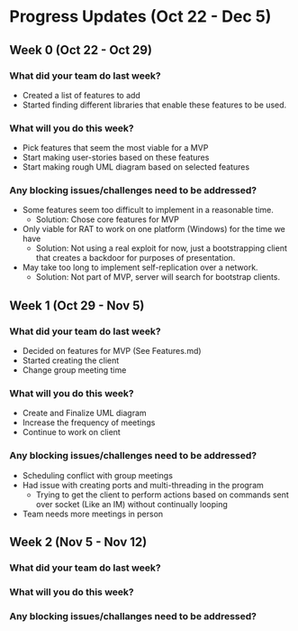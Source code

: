 # Progress Updates (Oct 22 - Dec 5)

## Week 0 (Oct 22 - Oct 29)

### What did your team do last week?
* Created a list of features to add
* Started finding different libraries that enable these features to be used.

### What will you do this week?
* Pick features that seem the most viable for a MVP
* Start making user-stories based on these features
* Start making rough UML diagram based on selected features

### Any blocking issues/challenges need to be addressed?
* Some features seem too difficult to implement in a reasonable time.
    * Solution: Chose core features for MVP
* Only viable for RAT to work on one platform (Windows) for the time we have
    * Solution: Not using a real exploit for now, just a bootstrapping client that creates
                a backdoor for purposes of presentation.
* May take too long to implement self-replication over a network.
    * Solution: Not part of MVP, server will search for bootstrap clients.

## Week 1 (Oct 29  - Nov 5)

### What did your team do last week?
* Decided on features for MVP (See Features.md)
* Started creating the client
* Change group meeting time

### What will you do this week?
* Create and Finalize UML diagram
* Increase the frequency of meetings
* Continue to work on client

### Any blocking issues/challenges need to be addressed?
* Scheduling conflict with group meetings
* Had issue with creating ports and multi-threading in the program
    * Trying to get the client to perform actions based on commands 
        sent over socket (Like an IM) without continually looping
* Team needs more meetings in person

## Week 2 (Nov 5 - Nov 12)

### What did your team do last week?


### What will you do this week?

### Any blocking issues/challanges need to be addressed?

